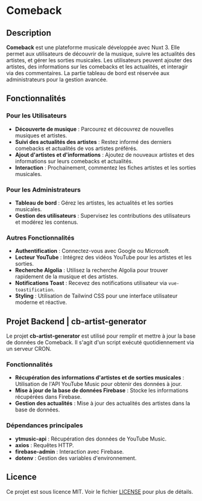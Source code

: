 
# Comeback

## Description
**Comeback** est une plateforme musicale développée avec Nuxt 3. Elle permet aux utilisateurs de découvrir de la musique, suivre les actualités des artistes, et gérer les sorties musicales. Les utilisateurs peuvent ajouter des artistes, des informations sur les comebacks et les actualités, et interagir via des commentaires. La partie tableau de bord est réservée aux administrateurs pour la gestion avancée.

## Fonctionnalités

### Pour les Utilisateurs
- **Découverte de musique** : Parcourez et découvrez de nouvelles musiques et artistes.
- **Suivi des actualités des artistes** : Restez informé des derniers comebacks et actualités de vos artistes préférés.
- **Ajout d'artistes et d'informations** : Ajoutez de nouveaux artistes et des informations sur leurs comebacks et actualités.
- **Interaction** : Prochainement, commentez les fiches artistes et les sorties musicales.

### Pour les Administrateurs
- **Tableau de bord** : Gérez les artistes, les actualités et les sorties musicales.
- **Gestion des utilisateurs** : Supervisez les contributions des utilisateurs et modérez les contenus.

### Autres Fonctionnalités
- **Authentification** : Connectez-vous avec Google ou Microsoft.
- **Lecteur YouTube** : Intégrez des vidéos YouTube pour les artistes et les sorties.
- **Recherche Algolia** : Utilisez la recherche Algolia pour trouver rapidement de la musique et des artistes.
- **Notifications Toast** : Recevez des notifications utilisateur via `vue-toastification`.
- **Styling** : Utilisation de Tailwind CSS pour une interface utilisateur moderne et réactive.

## Projet Backend | cb-artist-generator

Le projet **cb-artist-generator** est utilisé pour remplir et mettre à jour la base de données de Comeback. Il s'agit d'un script exécuté quotidiennement via un serveur CRON.

### Fonctionnalités

- **Récupération des informations d'artistes et de sorties musicales** : Utilisation de l'API YouTube Music pour obtenir des données à jour.
- **Mise à jour de la base de données Firebase** : Stocke les informations récupérées dans Firebase.
- **Gestion des actualités** : Mise à jour des actualités des artistes dans la base de données.

### Dépendances principales

- **ytmusic-api** : Récupération des données de YouTube Music.
- **axios** : Requêtes HTTP.
- **firebase-admin** : Interaction avec Firebase.
- **dotenv** : Gestion des variables d'environnement.

## Licence
Ce projet est sous licence MIT. Voir le fichier [LICENSE](./LICENSE) pour plus de détails.
